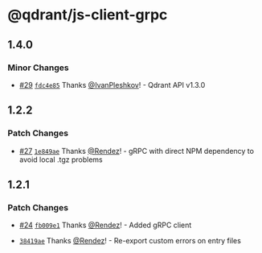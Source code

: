 # @qdrant/js-client-grpc

## 1.4.0

### Minor Changes

-   [#29](https://github.com/qdrant/qdrant-js/pull/29) [`fdc4e85`](https://github.com/qdrant/qdrant-js/commit/fdc4e85a8f6f3ae9d496c444817f56e64eb9ed66) Thanks [@IvanPleshkov](https://github.com/IvanPleshkov)! - Qdrant API v1.3.0

## 1.2.2

### Patch Changes

-   [#27](https://github.com/qdrant/qdrant-js/pull/27) [`1e849ae`](https://github.com/qdrant/qdrant-js/commit/1e849aea8596c2f972ee602f604fe77adf136dbf) Thanks [@Rendez](https://github.com/Rendez)! - gRPC with direct NPM dependency to avoid local .tgz problems

## 1.2.1

### Patch Changes

-   [#24](https://github.com/qdrant/qdrant-js/pull/24) [`fb009e1`](https://github.com/qdrant/qdrant-js/commit/fb009e1efec42b6383a6f0e764312a39808ee932) Thanks [@Rendez](https://github.com/Rendez)! - Added gRPC client

-   [`38419ae`](https://github.com/qdrant/qdrant-js/commit/38419ae6b030f0535c74050cc73bd4a02f755028) Thanks [@Rendez](https://github.com/Rendez)! - Re-export custom errors on entry files
